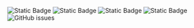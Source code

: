 ![Static Badge](https://img.shields.io/badge/blacklists-60-000000) ![Static Badge](https://img.shields.io/badge/blacklisted-2554108-cc0000) ![Static Badge](https://img.shields.io/badge/whitelisted-2244-00CC00) ![Static Badge](https://img.shields.io/badge/streaming_blacklist-28107-000000) ![GitHub issues](https://img.shields.io/github/issues/fabriziosalmi/blacklists)
